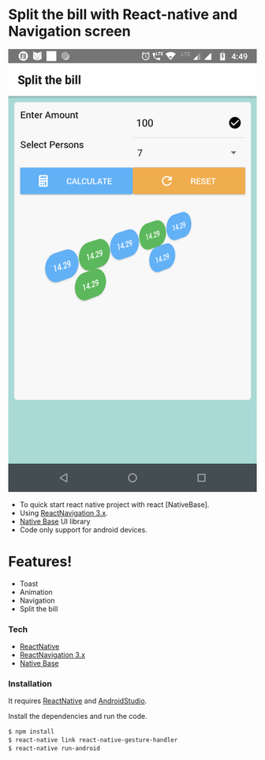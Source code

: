 # Split the bill with React-native and Navigation screen

![Demo](data/demo.png)

  - To quick start react native project with react [NativeBase].
  - Using [ReactNavigation 3.x].
  - [Native Base] UI library
  - Code only support for android devices.

# Features!

  - Toast 
  - Animation
  - Navigation
  - Split the bill

### Tech


* [ReactNative] 
* [ReactNavigation 3.x] 
* [Native Base]

### Installation

It requires [ReactNative] and [AndroidStudio].

Install the dependencies and run the code.

```sh
$ npm install
$ react-native link react-native-gesture-handler
$ react-native run-android
```

   [ReactNative]: <https://facebook.github.io/react-native/>
   [ReactNavigation 3.x]: <https://reactnavigation.org/docs/en/getting-started.html>
   [AndroidStudio]: <https://developer.android.com/studio/index.html>
   [Native Base]: <https://nativebase.io/>
